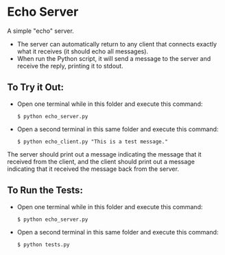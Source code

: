 Echo Server
==================

A simple "echo" server.

* The server can automatically return to any client that connects exactly what it receives (it should echo all messages).
* When run the Python script, it will send a message to the server and receive the reply, printing it to stdout.


To Try it Out:
--------------
* Open one terminal while in this folder and execute this command:

  `$ python echo_server.py`
   
* Open a second terminal in this same folder and execute this command:

  `$ python echo_client.py "This is a test message."`
  
The server should print out a message indicating the message that it received from the client, and the client should print out a message indicating that it received the message back from the server.

To Run the Tests:
-----------------

* Open one terminal while in this folder and execute this command:

    `$ python echo_server.py`

* Open a second terminal in this same folder and execute this command:

    `$ python tests.py`
